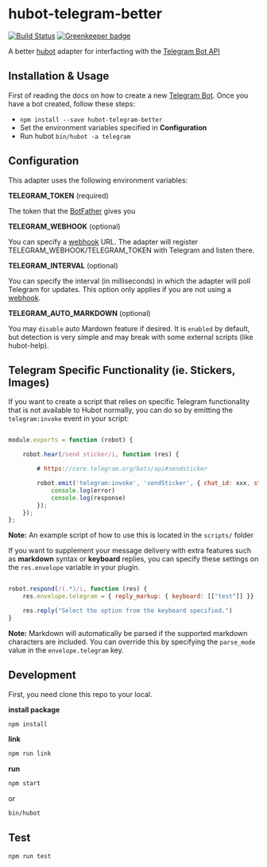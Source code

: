 # hubot-telegram-better

[![Build Status](https://travis-ci.org/loveonelong/hubot-telegram-better.svg?branch=master)](https://travis-ci.org/loveonelong/hubot-telegram-better) [![Greenkeeper badge](https://badges.greenkeeper.io/loveonelong/hubot-telegram-better.svg)](https://greenkeeper.io/)

A better [hubot](https://hubot.github.com/docs/) adapter for interfacting with the [Telegram Bot API](https://core.telegram.org/bots/api)

## Installation & Usage

First of reading the docs on how to create a new [Telegram Bot](https://core.telegram.org/bots#botfather). Once you have a bot created, follow these steps:

* `npm install --save hubot-telegram-better`
* Set the environment variables specified in **Configuration**
* Run hubot `bin/hubot -a telegram`

## Configuration

This adapter uses the following environment variables:

**TELEGRAM_TOKEN** (required)

The token that the [BotFather](https://core.telegram.org/bots#botfather) gives you

**TELEGRAM_WEBHOOK** (optional)

You can specify a [webhook](https://core.telegram.org/bots/api#setwebhook) URL. The adapter will register TELEGRAM_WEBHOOK/TELEGRAM_TOKEN with Telegram and listen there.

**TELEGRAM_INTERVAL** (optional)

You can specify the interval (in milliseconds) in which the adapter will poll Telegram for updates. This option only applies if you are not using a [webhook](https://core.telegram.org/bots/api#setwebhook).

**TELEGRAM_AUTO_MARKDOWN** (optional)

You may `disable` auto Mardown feature if desired. It is `enabled` by default, but detection is very simple and may break with some external scripts (like hubot-help). 

## Telegram Specific Functionality (ie. Stickers, Images)

If you want to create a script that relies on specific Telegram functionality that is not available to Hubot normally, you can do so by emitting the `telegram:invoke` event in your script:

``` javascript

module.exports = function (robot) {

    robot.hear(/send sticker/i, function (res) {

        # https://core.telegram.org/bots/api#sendsticker

        robot.emit('telegram:invoke', 'sendSticker', { chat_id: xxx, sticker: 'sticker_id' }, function (error, response) {
            console.log(error)
            console.log(response)
        });
    });
};

```

**Note:** An example script of how to use this is located in the `scripts/` folder

If you want to supplement your message delivery with extra features such as **markdown** syntax or **keyboard** replies, you can specify these settings on the `res.envelope` variable in your plugin.

```javascript

robot.respond(/(.*)/i, function (res) {
    res.envelope.telegram = { reply_markup: { keyboard: [["test"]] }}

    res.reply("Select the option from the keyboard specified.")
}

```

**Note:** Markdown will automatically be parsed if the supported markdown characters are included. You can override this by specifying the `parse_mode` value in the `envelope.telegram` key.

## Development

First, you need clone this repo to your local.

**install package**

```bash
npm install
```

**link**

```bash
npm run link
```

**run**

```bash
npm start
```

or

```bash
bin/hubot
```

## Test

```bash
npm run test
```
